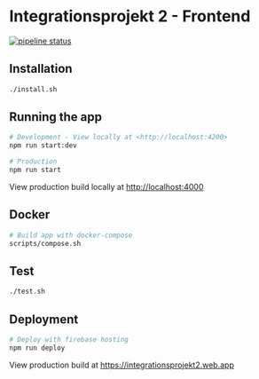 # Integrationsprojekt 2 - Frontend

[![pipeline status](https://git.thm.de/cbkr81/integrationsprojekt-2/badges/main/pipeline.svg)](https://git.thm.de/cbkr81/integrationsprojekt-2/-/commits/main)

## Installation

```bash
./install.sh
```

## Running the app

```bash
# Development - View locally at <http://localhost:4200>
npm run start:dev

# Production
npm run start
```

View production build locally at <http://localhost:4000>

## Docker

```bash
# Build app with docker-compose
scripts/compose.sh
```

## Test

```bash
./test.sh
```

## Deployment

```bash
# Deploy with firebase hosting
npm run deploy
```

View production build at <https://integrationsprojekt2.web.app>
